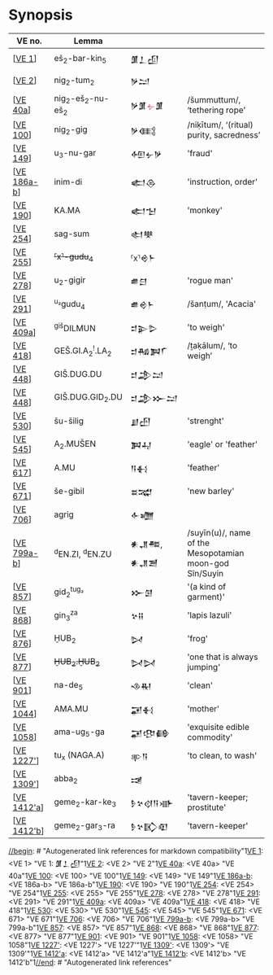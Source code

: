 # Synopsis

| VE no.        | Lemma                                            |                                         |                                                         |
| ------------- | ------------------------------------------------ | --------------------------------------- | ------------------------------------------------------- |
| [[VE 1]]      | eš<sub>2</sub>-bar-kin<sub>5</sub>               | 𒂠𒁇𒌺                                     |                                                         |
| [[VE 2]]      | nig<sub>2</sub>-tum<sub>2</sub>                  | 𒃻𒁺                                      |                                                         |
| [[VE 40a]]    | nig<sub>2</sub>-eš<sub>2</sub>-nu-eš<sub>2</sub> | 𒃻𒂠<span style="color:#dd5f6d">𒉡</span>𒂠 | /šummuttum/, ‘tethering rope’                           |
| [[VE 100]]    | nig<sub>2</sub>-gig                              | 𒃻𒍼                                      | /niḳītum/, ‘(ritual) purity, sacredness’                |
| [[VE 149]]    | u<sub>3</sub>-nu-gar                             | 𒅇𒉡𒃻                                     | 'fraud'                                                 |
| [[VE 186a-b]] | inim-di                                          | 𒅗𒁲                                      | 'instruction, order'                                    |
| [[VE 190]]    | KA.MA                                            | 𒅗𒈠                                      | 'monkey'                                                |
| [[VE 254]]    | sag-sum                                          | 𒊕𒋧                                      |                                                         |
| [[VE 255]]    | ~~⸢x⸣-gudu<sub>4</sub>~~                         | ⸢x⸣𒄴𒈨                                   |                                                         |
| [[VE 278]]    | u<sub>2</sub>-gigir                              | 𒌑𒇀                                      | 'rogue man'                                             |
| [[VE 291]]    | <sup>u₂</sup>gudu<sub>4</sub>                    | 𒌑𒄴𒈨                                     | /šanṭum/, 'Acacia'                                      |
| [[VE 409a]]   | <sup>giš</sup>DILMUN                             | 𒄑𒉌𒌇                                     | 'to weigh'                                              |
| [[VE 418]]    | GEŠ.GI.A<sub>2</sub><sup>!</sup>.LA<sub>2</sub>  | 𒄑𒄀𒀉𒇲                                    | /ṯaḳālum/, ‘to weigh’                                   |
| [[VE 448]]    | GIŠ.DUG.DU                                       | 𒄑𒂁𒁺                                     |                                                         |
| [[VE 448]]    | GIŠ.DUG.GID<sub>2</sub>.DU                       | 𒄑𒂁𒁍𒁺                                    |                                                         |
| [[VE 530]]    | šu-šilig                                         | 𒋗𒍂                                      | 'strenght'                                              |
| [[VE 545]]    | A<sub>2</sub>.MUŠEN                              | 𒀉𒄷                                      | 'eagle' or 'feather'                                    |
| [[VE 617]]    | A.MU                                             | 𒀀𒈬                                      | 'feather'                                               |
| [[VE 671]]    | še-gibil                                         | 𒊺𒉋                                      | 'new barley'                                            |
| [[VE 706]]    | agrig                                            | 𒅆𒁾                                      |                                                         |
| [[VE 799a-b]] | <sup>d</sup>EN.ZI, <sup>d</sup>EN.ZU             | 𒀭𒂗𒍣, 𒀭𒂗𒍪                                | /suyīn(u)/, name of the Mesopotamian moon-god Sîn/Suyin |
| [[VE 857]]    | gid<sub>2</sub><sup>tug₂</sup>                   | 𒁍𒌆                                      | '(a kind of garment)'                                   |
| [[VE 868]]    | gin<sub>3</sub><sup>za</sup>                     | 𒆳𒍝                                      | 'lapis lazuli'                                          |
| [[VE 876]]    | ḪUB<sub>2</sub>                                  | 𒄸                                       | 'frog'                                                  |
| [[VE 877]]    | ~~ḪUB<sub>2</sub>.ḪUB<sub>2</sub>~~              | 𒄸𒄸                                      | 'one that is always jumping'                            |
| [[VE 901]]    | na-de<sub>5</sub>                                | 𒈾𒊑                                      | 'clean'                                                 |
| [[VE 1044]]   | AMA.MU                                           | 𒂼𒈬                                      | 'mother'                                                |
| [[VE 1058]]   | ama-ug<sub>5</sub>-ga                            | 𒂼𒂦𒂵                                     | 'exquisite edible commodity'                            |
| [[VE 1227']]  | tu<sub>x</sub> (NAGA.A)                          | 𒉀𒀀                                      | 'to clean, to wash'                                     |
| [[VE 1309']]  | abba<sub>2</sub>                                 | 𒀋                                       |                                                         |
| [[VE 1412'a]] | geme<sub>2</sub>-kar-ke<sub>3</sub>              | 𒊩𒆳𒋼𒀀𒀝                                   | 'tavern-keeper; prostitute'                             |
| [[VE 1412'b]] | geme<sub>2</sub>-gar<sub>3</sub>-ra              | 𒊩𒆳𒃼𒊏                                    | 'tavern-keeper'                                         |

[//begin]: # "Autogenerated link references for markdown compatibility"1[VE 1]: <VE 1> "VE 1: 𒂠𒁇𒌺"1[VE 2]: <VE 2> "VE 2"1[VE 40a]: <VE 40a> "VE 40a"1[VE 100]: <VE 100> "VE 100"1[VE 149]: <VE 149> "VE 149"1[VE 186a-b]: <VE 186a-b> "VE 186a-b"1[VE 190]: <VE 190> "VE 190"1[VE 254]: <VE 254> "VE 254"1[VE 255]: <VE 255> "VE 255"1[VE 278]: <VE 278> "VE 278"1[VE 291]: <VE 291> "VE 291"1[VE 409a]: <VE 409a> "VE 409a"1[VE 418]: <VE 418> "VE 418"1[VE 530]: <VE 530> "VE 530"1[VE 545]: <VE 545> "VE 545"1[VE 671]: <VE 671> "VE 671"1[VE 706]: <VE 706> "VE 706"1[VE 799a-b]: <VE 799a-b> "VE 799a-b"1[VE 857]: <VE 857> "VE 857"1[VE 868]: <VE 868> "VE 868"1[VE 877]: <VE 877> "VE 877"1[VE 901]: <VE 901> "VE 901"1[VE 1058]: <VE 1058> "VE 1058"1[VE 1227']: <VE 1227'> "VE 1227'"1[VE 1309']: <VE 1309'> "VE 1309'"1[VE 1412'a]: <VE 1412'a> "VE 1412'a"1[VE 1412'b]: <VE 1412'b> "VE 1412'b"1[//end]: # "Autogenerated link references"

[//begin]: # "Autogenerated link references for markdown compatibility"
[VE 1]: <VE 1> "VE 1: 𒂠𒁇𒌺"
[VE 2]: <VE 2> "VE 2 𒃻𒁺"
[VE 40a]: <VE 40a> "VE 40a: 𒃻𒂠𒉡𒂠"
[VE 100]: <VE 100> "VE 100 𒃻𒍼"
[VE 149]: <VE 149> "VE 149 𒅇𒉡𒃻"
[VE 186a-b]: <VE 186a-b> "VE 186a-b"
[VE 190]: <VE 190> "VE 190"
[VE 254]: <VE 254> "VE 254"
[VE 255]: <VE 255> "VE 255"
[VE 278]: <VE 278> "VE 278"
[VE 291]: <VE 291> "VE 291"
[VE 409a]: <VE 409a> "VE 409a"
[VE 418]: <VE 418> "VE 418"
[VE 448]: <VE 448> "VE 448 𒄑𒂁𒁺"
[VE 530]: <VE 530> "VE 530"
[VE 545]: <VE 545> "VE 545"
[VE 617]: <VE 617> "VE 617 𒀀𒈬"
[VE 671]: <VE 671> "VE 671"
[VE 706]: <VE 706> "VE 706"
[VE 799a-b]: <VE 799a-b> "VE 799a-b"
[VE 857]: <VE 857> "VE 857"
[VE 868]: <VE 868> "VE 868"
[VE 876]: <VE 876> "VE 876 𒄸"
[VE 877]: <VE 877> "VE 877"
[VE 901]: <VE 901> "VE 901"
[VE 1044]: <VE 1044> "VE 1044 𒂼𒈬"
[VE 1058]: <VE 1058> "VE 1058"
[VE 1227']: <VE 1227'> "VE 1227'"
[VE 1309']: <VE 1309'> "VE 1309': 𒀋"
[VE 1412'a]: <VE 1412'a> "VE 1412'a"
[VE 1412'b]: <VE 1412'b> "VE 1412'b"
[//end]: # "Autogenerated link references"